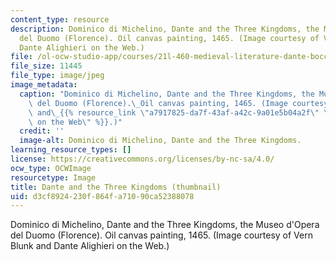 ```yaml
---
content_type: resource
description: Dominico di Michelino, Dante and the Three Kingdoms, the Museo d'Opera
  del Duomo (Florence). Oil canvas painting, 1465. (Image courtesy of Vern Blunk and
  Dante Alighieri on the Web.)
file: /ol-ocw-studio-app/courses/21l-460-medieval-literature-dante-boccaccio-chaucer-spring-2005/d3cf8924230f864fa71090ca52388078_21l-460s05-th.jpg
file_size: 11445
file_type: image/jpeg
image_metadata:
  caption: "Dominico di Michelino, Dante and the Three Kingdoms, the Museo d'Opera\
    \ del Duomo (Florence).\_Oil canvas painting, 1465. (Image courtesy of Vern Blunk\
    \ and\_{{% resource_link \"a7917825-da7f-43af-a42c-9a01e5b04a2f\" \"Dante Alighieri\
    \ on the Web\" %}}.)"
  credit: ''
  image-alt: Dominico di Michelino, Dante and the Three Kingdoms.
learning_resource_types: []
license: https://creativecommons.org/licenses/by-nc-sa/4.0/
ocw_type: OCWImage
resourcetype: Image
title: Dante and the Three Kingdoms (thumbnail)
uid: d3cf8924-230f-864f-a710-90ca52388078
---
```

Dominico di Michelino, Dante and the Three Kingdoms, the Museo d'Opera del Duomo (Florence). Oil canvas painting, 1465. (Image courtesy of Vern Blunk and Dante Alighieri on the Web.)